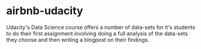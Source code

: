 # airbnb-udacity
Udacity's Data Science course offers a number of data-sets for it's students to do their first assignment involving doing a full analysis of the data-sets they choose and then writing a blogpost on their findings.
